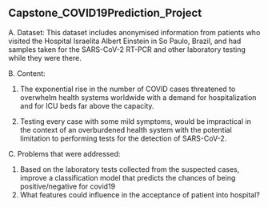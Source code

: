 ## Capstone_COVID19Prediction_Project

A. Dataset: This dataset includes anonymised information from patients who visited the Hospital Israelita Albert 
Einstein in So Paulo, Brazil,  and had samples taken for the SARS-CoV-2 RT-PCR and other laboratory testing while they were there. 

B. Content: 

1. The exponential rise in the number of COVID cases threatened to overwhelm health systems worldwide with a demand 
for hospitalization and for ICU beds far above the capacity.

2. Testing every case with some mild symptoms, would be impractical in the context of an overburdened health system 
with the potential limitation to performing tests for the detection of SARS-CoV-2.

C. Problems that were addressed: 

1. Based on the laboratory tests collected from the suspected cases, improve a classification 
model that predicts the chances of being positive/negative for covid19
2. What features could influence in the acceptance of patient into hospital?
